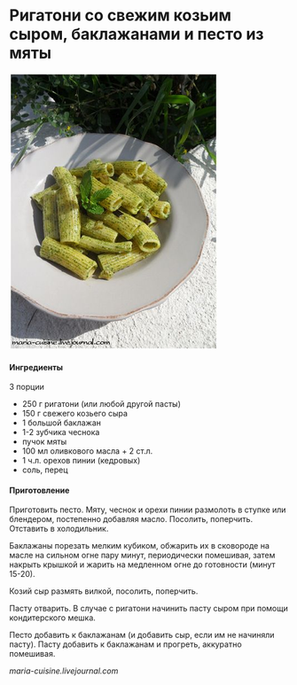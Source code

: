 ﻿---
image: ../../pics/a29abb76649eb3a42d1e4eca4be759ea.jpg
---
# Ригатони со свежим козьим сыром, баклажанами и песто из мяты

![Ригатони со свежим козьим сыром, баклажанами и песто из мяты](../../pics/a29abb76649eb3a42d1e4eca4be759ea.jpg)

#### Ингредиенты
3 порции

* 250 г ригатони \(или любой другой пасты\)
* 150 г свежего козьего сыра
* 1 большой баклажан
* 1-2 зубчика чеснока
* пучок мяты
* 100 мл оливкового масла + 2 ст.л.
* 1 ч.л. орехов пинии \(кедровых\)
* соль, перец

#### Приготовление

Приготовить песто. Мяту, чеснок и орехи пинии размолоть в ступке или блендером, постепенно добавляя масло. Посолить, поперчить. Отставить в холодильник.

Баклажаны порезать мелким кубиком, обжарить их в сковороде на масле на сильном огне пару минут, периодически помешивая, затем накрыть крышкой и жарить на медленном огне до готовности \(минут 15-20\).

Козий сыр размять вилкой, посолить, поперчить.

Пасту отварить. В случае с ригатони начинить пасту сыром при помощи кондитерского мешка.

Песто добавить к баклажанам \(и добавить сыр, если им не начиняли пасту\). Пасту добавить к баклажанам и прогреть, аккуратно помешивая.

*maria-cuisine.livejournal.com*
